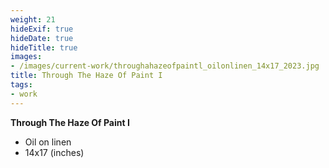 ```yaml
---
weight: 21
hideExif: true
hideDate: true
hideTitle: true
images:
- /images/current-work/throughahazeofpaintl_oilonlinen_14x17_2023.jpg
title: Through The Haze Of Paint I
tags:
- work
---
```

**Through The Haze Of Paint I**
- Oil on linen
- 14x17 (inches)